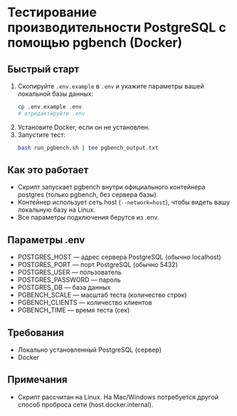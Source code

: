 # Тестирование производительности PostgreSQL с помощью pgbench (Docker)

## Быстрый старт

1. Скопируйте `.env.example` в `.env` и укажите параметры вашей локальной базы данных:
   ```bash
   cp .env.example .env
   # отредактируйте .env
   ```
2. Установите Docker, если он не установлен.
3. Запустите тест:
   ```bash
   bash run_pgbench.sh | tee pgbench_output.txt
   ```

## Как это работает
- Скрипт запускает pgbench внутри официального контейнера postgres (только pgbench, без сервера базы).
- Контейнер использует сеть host (`--network=host`), чтобы видеть вашу локальную базу на Linux.
- Все параметры подключения берутся из .env.

## Параметры .env
- POSTGRES_HOST — адрес сервера PostgreSQL (обычно localhost)
- POSTGRES_PORT — порт PostgreSQL (обычно 5432)
- POSTGRES_USER — пользователь
- POSTGRES_PASSWORD — пароль
- POSTGRES_DB — база данных
- PGBENCH_SCALE — масштаб теста (количество строк)
- PGBENCH_CLIENTS — количество клиентов
- PGBENCH_TIME — время теста (сек)

## Требования
- Локально установленный PostgreSQL (сервер)
- Docker

## Примечания
- Скрипт рассчитан на Linux. На Mac/Windows потребуется другой способ проброса сети (host.docker.internal).
